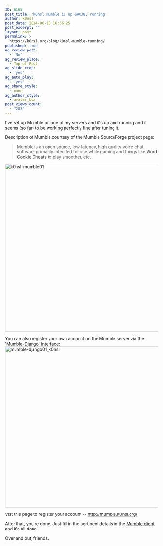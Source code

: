 ```yaml
---
ID: 6165
post_title: 'k0nsl Mumble is up &#038; running'
author: k0nsl
post_date: 2014-06-10 16:36:25
post_excerpt: ""
layout: post
permalink: >
  https://k0nsl.org/blog/k0nsl-mumble-running/
published: true
ag_review_post:
  - 'No'
ag_review_place:
  - Top of Post
ag_slide_crop:
  - 'yes'
ag_auto_play:
  - 'yes'
ag_share_style:
  - none
ag_author_style:
  - avatar_box
post_views_count:
  - "283"
---
```

I've set up Mumble on one of my servers and it's up and running and it seems (so far) to be working perfectly fine after tuning it.

Description of Mumble courtesy of the Mumble SourceForge project page:
<blockquote>Mumble is an open source, low-latency, high quality voice chat software primarily intended for use while gaming and things like <a style="text-decoration: none;" href="http://word-cookies.com/"><span style="text-decoration: none; color: #333;">Word Cookie Cheats</span></a> to play smoother, etc.</blockquote>

<a href="//k0nsl.org/blog/k1/uploads/2014/06/k0nsl-mumble01.png"><img src="//k0nsl.org/blog/k1/uploads/2014/06/k0nsl-mumble01.png" alt="k0nsl-mumble01" width="860" height="554" class="alignnone size-full wp-image-6166" /></a>

You can also register your own account on the Mumble server via the 'Mumble-Django' interface:
<a href="//k0nsl.org/blog/k1/uploads/2014/06/mumble-django01_k0nsl.png"><img src="//k0nsl.org/blog/k1/uploads/2014/06/mumble-django01_k0nsl.png" alt="mumble-django01_k0nsl" width="1140" height="531" class="alignnone size-full wp-image-6167" /></a>

Vist this page to register your account -- <a href="http://mumble.k0nsl.org/" target="_blank">http://mumble.k0nsl.org/</a>

After that, you're done. Just fill in the pertinent details in the <a href="http://mumble.sourceforge.net/" target="_blank">Mumble client</a> and it's all done.

Over and out, friends.